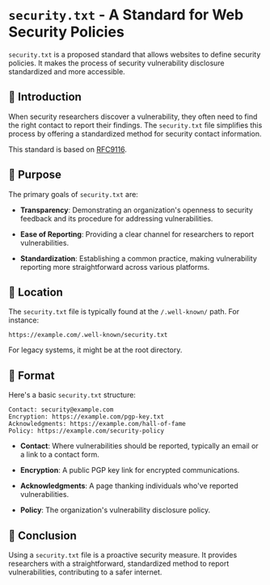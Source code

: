 # `security.txt` - A Standard for Web Security Policies

`security.txt` is a proposed standard that allows websites to define security policies. It makes the process of security vulnerability disclosure standardized and more accessible.

## 📖 Introduction

When security researchers discover a vulnerability, they often need to find the right contact to report their findings. The `security.txt` file simplifies this process by offering a standardized method for security contact information.

This standard is based on [RFC9116](https://datatracker.ietf.org/doc/rfc9116/).

## 🎯 Purpose

The primary goals of `security.txt` are:

- **Transparency**: Demonstrating an organization's openness to security feedback and its procedure for addressing vulnerabilities.
  
- **Ease of Reporting**: Providing a clear channel for researchers to report vulnerabilities.
  
- **Standardization**: Establishing a common practice, making vulnerability reporting more straightforward across various platforms.

## 📍 Location

The `security.txt` file is typically found at the `/.well-known/` path. For instance:

```
https://example.com/.well-known/security.txt
```

For legacy systems, it might be at the root directory.

## 📝 Format

Here's a basic `security.txt` structure:

```
Contact: security@example.com
Encryption: https://example.com/pgp-key.txt
Acknowledgments: https://example.com/hall-of-fame
Policy: https://example.com/security-policy
```

- **Contact**: Where vulnerabilities should be reported, typically an email or a link to a contact form.
  
- **Encryption**: A public PGP key link for encrypted communications.
  
- **Acknowledgments**: A page thanking individuals who've reported vulnerabilities.
  
- **Policy**: The organization's vulnerability disclosure policy.

## 📌 Conclusion

Using a `security.txt` file is a proactive security measure. It provides researchers with a straightforward, standardized method to report vulnerabilities, contributing to a safer internet.
